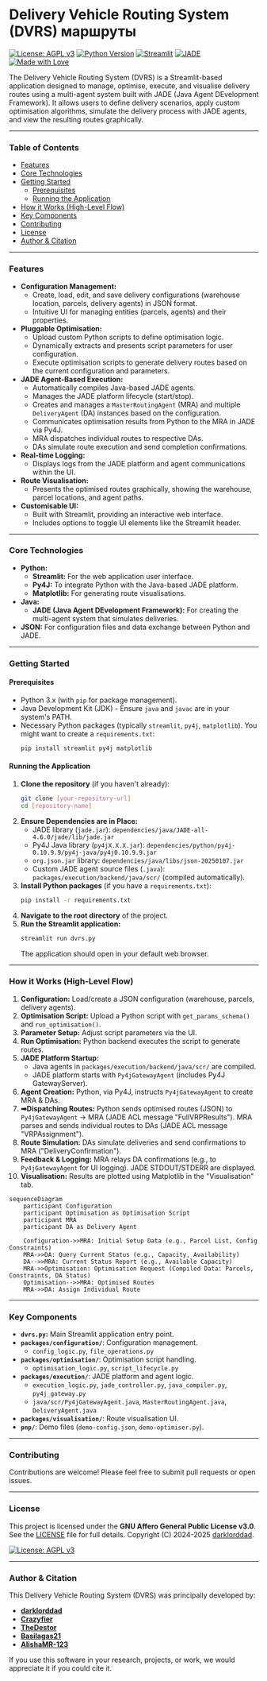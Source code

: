 # Delivery Vehicle Routing System (DVRS)  маршруты

[![License: AGPL v3](https://img.shields.io/badge/License-AGPL%20v3-blue.svg)](https://www.gnu.org/licenses/agpl-3.0)
[![Python Version](https://img.shields.io/badge/python-3.x-blue.svg)](https://www.python.org/downloads/)
[![Streamlit](https://img.shields.io/badge/Streamlit-deployed-brightgreen.svg)](https://streamlit.io)
[![JADE](https://img.shields.io/badge/Framework-JADE-orange.svg)](http://jade.tilab.com/)
[![Made with Love](https://img.shields.io/badge/made%20with-%E2%9D%A4%EF%B8%8F-red.svg)]()

The Delivery Vehicle Routing System (DVRS) is a Streamlit-based application designed to manage, optimise, execute, and visualise delivery routes using a multi-agent system built with JADE (Java Agent DEvelopment Framework). It allows users to define delivery scenarios, apply custom optimisation algorithms, simulate the delivery process with JADE agents, and view the resulting routes graphically.

---

### Table of Contents

* [Features](#-features)
* [Core Technologies](#️-core-technologies)
* [Getting Started](#-getting-started)
    * [Prerequisites](#prerequisites)
    * [Running the Application](#running-the-application)
* [How it Works (High-Level Flow)](#️-how-it-works-high-level-flow)
* [Key Components](#-key-components)
* [Contributing](#-contributing)
* [License](#-license)
* [Author & Citation](#-author--citation)

---

### Features

* **Configuration Management:**
    * Create, load, edit, and save delivery configurations (warehouse location, parcels, delivery agents) in JSON format.
    * Intuitive UI for managing entities (parcels, agents) and their properties.
* **Pluggable Optimisation:**
    * Upload custom Python scripts to define optimisation logic.
    * Dynamically extracts and presents script parameters for user configuration.
    * Execute optimisation scripts to generate delivery routes based on the current configuration and parameters.
* **JADE Agent-Based Execution:**
    * Automatically compiles Java-based JADE agents.
    * Manages the JADE platform lifecycle (start/stop).
    * Creates and manages a `MasterRoutingAgent` (MRA) and multiple `DeliveryAgent` (DA) instances based on the configuration.
    * Communicates optimisation results from Python to the MRA in JADE via Py4J.
    * MRA dispatches individual routes to respective DAs.
    * DAs simulate route execution and send completion confirmations.
* **Real-time Logging:**
    * Displays logs from the JADE platform and agent communications within the UI.
* **Route Visualisation:**
    * Presents the optimised routes graphically, showing the warehouse, parcel locations, and agent paths.
* **Customisable UI:**
    * Built with Streamlit, providing an interactive web interface.
    * Includes options to toggle UI elements like the Streamlit header.

---

### Core Technologies

* **Python:**
    * **Streamlit:** For the web application user interface.
    * **Py4J:** To integrate Python with the Java-based JADE platform.
    * **Matplotlib:** For generating route visualisations.
* **Java:**
    * **JADE (Java Agent DEvelopment Framework):** For creating the multi-agent system that simulates deliveries.
* **JSON:** For configuration files and data exchange between Python and JADE.

---

### Getting Started

#### Prerequisites

* Python 3.x (with `pip` for package management).
* Java Development Kit (JDK) - Ensure `java` and `javac` are in your system's PATH.
* Necessary Python packages (typically `streamlit`, `py4j`, `matplotlib`). You might want to create a `requirements.txt`:
    ```bash
    pip install streamlit py4j matplotlib
    ```

#### Running the Application

1.  **Clone the repository** (if you haven't already):
    ```bash
    git clone [your-repository-url]
    cd [repository-name]
    ```
2.  **Ensure Dependencies are in Place:**
    * JADE library (`jade.jar`): `dependencies/java/JADE-all-4.6.0/jade/lib/jade.jar`
    * Py4J Java library (`py4jX.X.X.jar`): `dependencies/python/py4j-0.10.9.9/py4j-java/py4j0.10.9.9.jar`
    * `org.json.jar` library: `dependencies/java/libs/json-20250107.jar`
    * Custom JADE agent source files (`.java`): `packages/execution/backend/java/scr/` (compiled automatically).
3.  **Install Python packages** (if you have a `requirements.txt`):
    ```bash
    pip install -r requirements.txt
    ```
4.  **Navigate to the root directory** of the project.
5.  **Run the Streamlit application:**
    ```bash
    streamlit run dvrs.py
    ```
    The application should open in your default web browser.

---

### How it Works (High-Level Flow)

1.  **Configuration:** Load/create a JSON configuration (warehouse, parcels, delivery agents).
2.  **Optimisation Script:** Upload a Python script with `get_params_schema()` and `run_optimisation()`.
3.  **Parameter Setup:** Adjust script parameters via the UI.
4.  **Run Optimisation:** Python backend executes the script to generate routes.
5.  **JADE Platform Startup:**
    * Java agents in `packages/execution/backend/java/scr/` are compiled.
    * JADE platform starts with `Py4jGatewayAgent` (includes Py4J GatewayServer).
6.  **Agent Creation:** Python, via Py4J, instructs `Py4jGatewayAgent` to create MRA & DAs.
7.  **➡Dispatching Routes:** Python sends optimised routes (JSON) to `Py4jGatewayAgent` → MRA (JADE ACL message "FullVRPResults"). MRA parses and sends individual routes to DAs (JADE ACL message "VRPAssignment").
8.  **Route Simulation:** DAs simulate deliveries and send confirmations to MRA ("DeliveryConfirmation").
9.  **Feedback & Logging:** MRA relays DA confirmations (e.g., to `Py4jGatewayAgent` for UI logging). JADE STDOUT/STDERR are displayed.
10. **Visualisation:** Results are plotted using Matplotlib in the "Visualisation" tab.

```mermaid
sequenceDiagram
    participant Configuration
    participant Optimisation as Optimisation Script
    participant MRA
    participant DA as Delivery Agent

    Configuration->>MRA: Initial Setup Data (e.g., Parcel List, Config Constraints)
    MRA->>DA: Query Current Status (e.g., Capacity, Availability)
    DA-->>MRA: Current Status Report (e.g., Available Capacity)
    MRA->>Optimisation: Optimisation Request (Compiled Data: Parcels, Constraints, DA Status)
    Optimisation-->>MRA: Optimised Routes
    MRA->>DA: Assign Individual Route
```

---

### Key Components

* **`dvrs.py`:** Main Streamlit application entry point.
* **`packages/configuration/`**: Configuration management.
    * `config_logic.py`, `file_operations.py`
* **`packages/optimisation/`**: Optimisation script handling.
    * `optimisation_logic.py`, `script_lifecycle.py`
* **`packages/execution/`**: JADE platform and agent logic.
    * `execution_logic.py`, `jade_controller.py`, `java_compiler.py`, `py4j_gateway.py`
    * `java/scr/Py4jGatewayAgent.java`, `MasterRoutingAgent.java`, `DeliveryAgent.java`
* **`packages/visualisation/`**: Route visualisation UI.
* **`pnp/`**: Demo files (`demo-config.json`, `demo-optimiser.py`).

---

### Contributing

Contributions are welcome! Please feel free to submit pull requests or open issues.

---

### License

This project is licensed under the **GNU Affero General Public License v3.0**.
See the [LICENSE](LICENSE) file for full details.
Copyright (C) 2024-2025 [darklorddad](https://github.com/darklorddad).

[![License: AGPL v3](https://img.shields.io/badge/License-AGPL%20v3-blue.svg)](https://www.gnu.org/licenses/agpl-3.0)

---

### Author & Citation

This Delivery Vehicle Routing System (DVRS) was principally developed by:

* **[darklorddad](https://github.com/darklorddad)**
* **[Crazyfier](https://github.com/Crazyfier)**
* **[TheDestor](https://github.com/TheDestor)**
* **[Basilagas21](https://github.com/Basilagas21)**
* **[AlishaMR-123](https://github.com/AlishaMR-123)**

If you use this software in your research, projects, or work, we would appreciate it if you could cite it.
